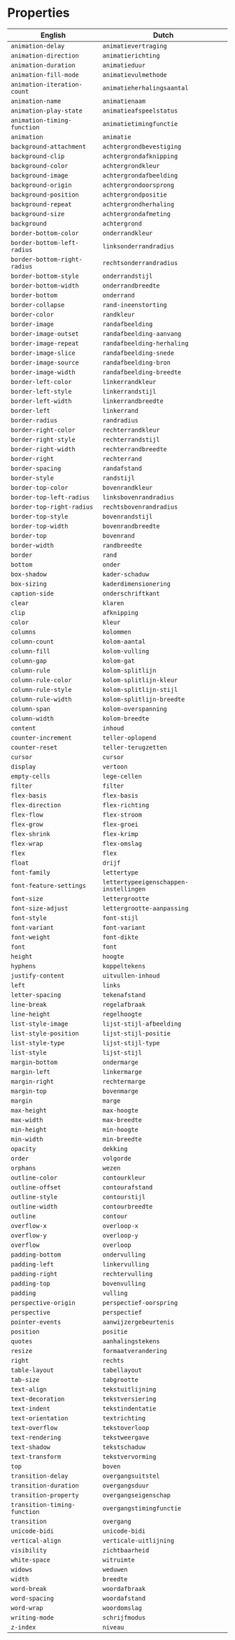 # Properties
| English | Dutch |
| ------ | ------ |
| ` animation-delay ` | `animatievertraging` |
| ` animation-direction ` | `animatierichting` |
| ` animation-duration ` | `animatieduur` |
| ` animation-fill-mode ` | `animatievulmethode` |
| ` animation-iteration-count ` | `animatieherhalingsaantal` |
| ` animation-name ` | `animatienaam` |
| ` animation-play-state ` | `animatieafspeelstatus` |
| ` animation-timing-function ` | `animatietimingfunctie` |
| ` animation ` | `animatie` |
| ` background-attachment ` | `achtergrondbevestiging` |
| ` background-clip ` | `achtergrondafknipping` |
| ` background-color ` | `achtergrondkleur` |
| ` background-image ` | `achtergrondafbeelding` |
| ` background-origin ` | `achtergrondoorsprong` |
| ` background-position ` | `achtergrondpositie` |
| ` background-repeat ` | `achtergrondherhaling` |
| ` background-size ` | `achtergrondafmeting` |
| ` background ` | `achtergrond` |
| ` border-bottom-color ` | `onderrandkleur` |
| ` border-bottom-left-radius ` | `linksonderrandradius` |
| ` border-bottom-right-radius ` | `rechtsonderrandradius` |
| ` border-bottom-style ` | `onderrandstijl` |
| ` border-bottom-width ` | `onderrandbreedte` |
| ` border-bottom ` | `onderrand` |
| ` border-collapse ` | `rand-ineenstorting` |
| ` border-color ` | `randkleur` |
| ` border-image ` | `randafbeelding` |
| ` border-image-outset ` | `randafbeelding-aanvang` |
| ` border-image-repeat ` | `randafbeelding-herhaling` |
| ` border-image-slice ` | `randafbeelding-snede` |
| ` border-image-source ` | `randafbeelding-bron` |
| ` border-image-width ` | `randafbeelding-breedte` |
| ` border-left-color ` | `linkerrandkleur` |
| ` border-left-style ` | `linkerrandstijl` |
| ` border-left-width ` | `linkerrandbreedte` |
| ` border-left ` | `linkerrand` |
| ` border-radius ` | `randradius` |
| ` border-right-color ` | `rechterrandkleur` |
| ` border-right-style ` | `rechterrandstijl` |
| ` border-right-width ` | `rechterrandbreedte` |
| ` border-right ` | `rechterrand` |
| ` border-spacing ` | `randafstand` |
| ` border-style ` | `randstijl` |
| ` border-top-color ` | `bovenrandkleur` |
| ` border-top-left-radius ` | `linksbovenrandradius` |
| ` border-top-right-radius ` | `rechtsbovenrandradius` |
| ` border-top-style ` | `bovenrandstijl` |
| ` border-top-width ` | `bovenrandbreedte` |
| ` border-top ` | `bovenrand` |
| ` border-width ` | `randbreedte` |
| ` border ` | `rand` |
| ` bottom ` | `onder` |
| ` box-shadow ` | `kader-schaduw` |
| ` box-sizing ` | `kaderdimensionering` |
| ` caption-side ` | `onderschriftkant` |
| ` clear ` | `klaren` |
| ` clip ` | `afknipping` |
| ` color ` | `kleur` |
| ` columns ` | `kolommen` |
| ` column-count ` | `kolom-aantal` |
| ` column-fill ` | `kolom-vulling` |
| ` column-gap ` | `kolom-gat` |
| ` column-rule ` | `kolom-splitlijn` |
| ` column-rule-color ` | `kolom-splitlijn-kleur` |
| ` column-rule-style ` | `kolom-splitlijn-stijl` |
| ` column-rule-width ` | `kolom-splitlijn-breedte` |
| ` column-span ` | `kolom-overspanning` |
| ` column-width ` | `kolom-breedte` |
| ` content ` | `inhoud` |
| ` counter-increment ` | `teller-oplopend` |
| ` counter-reset ` | `teller-terugzetten` |
| ` cursor ` | `cursor` |
| ` display ` | `vertoon` |
| ` empty-cells ` | `lege-cellen` |
| ` filter ` | `filter` |
| ` flex-basis ` | `flex-basis` |
| ` flex-direction ` | `flex-richting` |
| ` flex-flow ` | `flex-stroom` |
| ` flex-grow ` | `flex-groei` |
| ` flex-shrink ` | `flex-krimp` |
| ` flex-wrap ` | `flex-omslag` |
| ` flex ` | `flex` |
| ` float ` | `drijf` |
| ` font-family ` | `lettertype` |
| ` font-feature-settings ` | `lettertypeeigenschappen-instellingen` |
| ` font-size ` | `lettergrootte` |
| ` font-size-adjust ` | `lettergrootte-aanpassing` |
| ` font-style ` | `font-stijl` |
| ` font-variant ` | `font-variant` |
| ` font-weight ` | `font-dikte` |
| ` font ` | `font` |
| ` height ` | `hoogte` |
| ` hyphens ` | `koppeltekens` |
| ` justify-content ` | `uitvullen-inhoud` |
| ` left ` | `links` |
| ` letter-spacing ` | `tekenafstand` |
| ` line-break ` | `regelafbraak` |
| ` line-height ` | `regelhoogte` |
| ` list-style-image ` | `lijst-stijl-afbeelding` |
| ` list-style-position ` | `lijst-stijl-positie` |
| ` list-style-type ` | `lijst-stijl-type` |
| ` list-style ` | `lijst-stijl` |
| ` margin-bottom ` | `ondermarge` |
| ` margin-left ` | `linkermarge` |
| ` margin-right ` | `rechtermarge` |
| ` margin-top ` | `bovenmarge` |
| ` margin ` | `marge` |
| ` max-height ` | `max-hoogte` |
| ` max-width ` | `max-breedte` |
| ` min-height ` | `min-hoogte` |
| ` min-width ` | `min-breedte` |
| ` opacity ` | `dekking` |
| ` order ` | `volgorde` |
| ` orphans ` | `wezen` |
| ` outline-color ` | `contourkleur` |
| ` outline-offset ` | `contourafstand` |
| ` outline-style ` | `contourstijl` |
| ` outline-width ` | `contourbreedte` |
| ` outline ` | `contour` |
| ` overflow-x ` | `overloop-x` |
| ` overflow-y ` | `overloop-y` |
| ` overflow ` | `overloop` |
| ` padding-bottom ` | `ondervulling` |
| ` padding-left ` | `linkervulling` |
| ` padding-right ` | `rechtervulling` |
| ` padding-top ` | `bovenvulling` |
| ` padding ` | `vulling` |
| ` perspective-origin ` | `perspectief-oorspring` |
| ` perspective ` | `perspectief` |
| ` pointer-events ` | `aanwijzergebeurtenis` |
| ` position ` | `positie` |
| ` quotes ` | `aanhalingstekens` |
| ` resize ` | `formaatverandering` |
| ` right ` | `rechts` |
| ` table-layout ` | `tabellayout` |
| ` tab-size ` | `tabgrootte` |
| ` text-align ` | `tekstuitlijning` |
| ` text-decoration ` | `tekstversiering` |
| ` text-indent ` | `tekstindentatie` |
| ` text-orientation ` | `textrichting` |
| ` text-overflow ` | `tekstoverloop` |
| ` text-rendering ` | `tekstweergave` |
| ` text-shadow ` | `tekstschaduw` |
| ` text-transform ` | `tekstvervorming` |
| ` top ` | `boven` |
| ` transition-delay ` | `overgangsuitstel` |
| ` transition-duration ` | `overgangsduur` |
| ` transition-property ` | `overgangseigenschap` |
| ` transition-timing-function ` | `overgangstimingfunctie` |
| ` transition ` | `overgang` |
| ` unicode-bidi ` | `unicode-bidi` |
| ` vertical-align ` | `verticale-uitlijning` |
| ` visibility ` | `zichtbaarheid` |
| ` white-space ` | `witruimte` |
| ` widows ` | `weduwen` |
| ` width ` | `breedte` |
| ` word-break ` | `woordafbraak` |
| ` word-spacing ` | `woordafstand` |
| ` word-wrap ` | `woordomslag` |
| ` writing-mode ` | `schrijfmodus` |
| ` z-index ` | `niveau` |